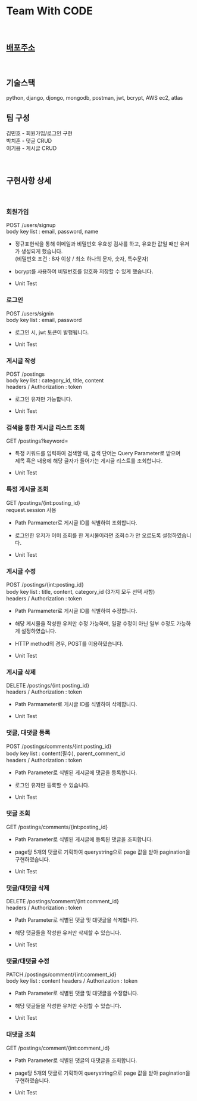 
# Team With CODE

<br>

## [배포주소](3.34.185.87:8000)

<br>

## 기술스택

python, django, djongo, mongodb, postman, jwt, bcrypt, AWS ec2, atlas

## 팀 구성
김민호 - 회원가입/로그인 구현 <br>
박치훈 - 댓글 CRUD    <br>
이기용 - 게시글 CRUD 

<br>

## 구현사항 상세

<br>

### 회원가입

POST /users/signup <br>
body key list : email, password, name

- 정규표현식을 통해 이메일과 비밀번호 유효성 검사를 하고, 유효한 값일 때만 유저가 생성되게 했습니다.<br>
  (비밀번호 조건 : 8자 이상 / 최소 하나의 문자, 숫자, 특수문자)

- bcrypt를 사용하여 비밀번호를 암호화 저장할 수 있게 했습니다.

- Unit Test

### 로그인 

POST /users/signin <br>
body key list : email, password

- 로그인 시, jwt 토큰이 발행됩니다.

- Unit Test

### 게시글 작성

POST /postings <br>
body key list : category_id, title, content <br>
headers / Authorization : token

- 로그인 유저만 가능합니다.

- Unit Test

### 검색을 통한 게시글 리스트 조회

GET /postings?keyword= 

- 특정 키워드를 입력하여 검색할 때, 검색 단어는 Query Parameter로 받으며 <br> 제목 혹은 내용에 해당 글자가 들어가는 게시글 리스트를 조회합니다.

- Unit Test

### 특정 게시글 조회

GET /postings/{int:posting_id} <br>
request.session 사용

- Path Parmameter로 게시글 ID를 식별하여 조회합니다.

- 로그인한 유저가 이미 조회를 한 게시물이라면 조회수가 안 오르도록 설정하였습니다.

- Unit Test


### 게시글 수정

POST /postings/{int:posting_id} <br>
body key list : title, content, category_id (3가지 모두 선택 사항) <br>
headers / Authorization : token

- Path Parmameter로 게시글 ID를 식별하여 수정합니다.

- 해당 게시물을 작성한 유저만 수정 가능하며, 일괄 수정이 아닌 일부 수정도 가능하게 설정하였습니다.

- HTTP method의 경우, POST를 이용하였습니다.

- Unit Test

### 게시글 삭제
DELETE /postings/{int:posting_id} <br>
headers / Authorization : token

- Path Parmameter로 게시글 ID를 식별하여 삭제합니다.

- Unit Test

### 댓글, 대댓글 등록

POST /postings/comments/{int:posting_id} <br>
body key list : content(필수), parent_comment_id <br>
headers / Authorization : token

- Path Parameter로 식별된 게시글에 댓글을 등록합니다.

- 로그인 유저만 등록할 수 있습니다.

- Unit Test

### 댓글 조회

GET /postings/comments/{int:posting_id} <br>

- Path Parameter로 식별된 게시글에 등록된 댓글을 조회합니다.

- page당 5개의 댓글로 기획하여 querystring으로 page 값을 받아 pagination을 구현하였습니다.

- Unit Test

### 댓글/대댓글 삭제

DELETE /postings/comment/{int:comment_id} <br>
headers / Authorization : token <br>

- Path Parameter로 식별된 댓글 및 대댓글을 삭제합니다.

- 해당 댓글들을 작성한 유저만 삭제할 수 있습니다.

- Unit Test

### 댓글/대댓글 수정

PATCH /postings/comment/{int:comment_id} <br>
body key list : content
headers / Authorization : token <br>

- Path Parameter로 식별된 댓글 및 대댓글을 수정합니다.

- 해당 댓글들을 작성한 유저만 수정할 수 있습니다.

- Unit Test

### 대댓글 조회

GET /postings/comment/{int:comment_id} <br>

- Path Parameter로 식별된 댓글의 대댓글을 조회합니다.

- page당 5개의 댓글로 기획하여 querystring으로 page 값을 받아 pagination을 구현하였습니다.

- Unit Test
